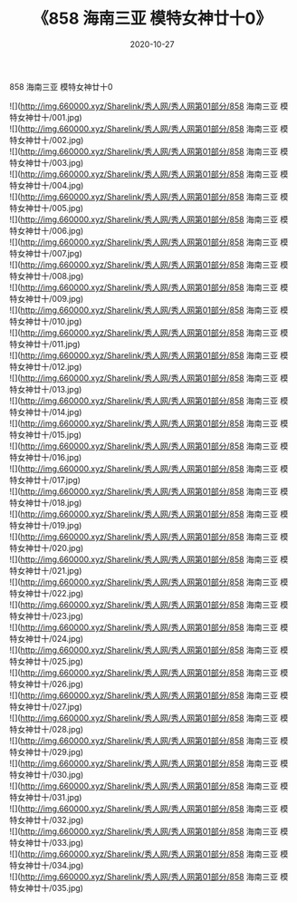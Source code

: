 ﻿---
layout: post
title:  《858 海南三亚 模特女神廿十0》
date:   2020-10-27
img: http://img.660000.xyz/Sharelink/秀人网/秀人网第01部分/858 海南三亚 模特女神廿十0/000.jpg
categories: [美女, 清纯, 唯美]
---

858 海南三亚 模特女神廿十0

  ![](http://img.660000.xyz/Sharelink/秀人网/秀人网第01部分/858 海南三亚 模特女神廿十/001.jpg) <br> ![](http://img.660000.xyz/Sharelink/秀人网/秀人网第01部分/858 海南三亚 模特女神廿十/002.jpg) <br> ![](http://img.660000.xyz/Sharelink/秀人网/秀人网第01部分/858 海南三亚 模特女神廿十/003.jpg) <br> ![](http://img.660000.xyz/Sharelink/秀人网/秀人网第01部分/858 海南三亚 模特女神廿十/004.jpg) <br> ![](http://img.660000.xyz/Sharelink/秀人网/秀人网第01部分/858 海南三亚 模特女神廿十/005.jpg) <br> ![](http://img.660000.xyz/Sharelink/秀人网/秀人网第01部分/858 海南三亚 模特女神廿十/006.jpg) <br> ![](http://img.660000.xyz/Sharelink/秀人网/秀人网第01部分/858 海南三亚 模特女神廿十/007.jpg) <br> ![](http://img.660000.xyz/Sharelink/秀人网/秀人网第01部分/858 海南三亚 模特女神廿十/008.jpg) <br> ![](http://img.660000.xyz/Sharelink/秀人网/秀人网第01部分/858 海南三亚 模特女神廿十/009.jpg) <br> ![](http://img.660000.xyz/Sharelink/秀人网/秀人网第01部分/858 海南三亚 模特女神廿十/010.jpg) <br> ![](http://img.660000.xyz/Sharelink/秀人网/秀人网第01部分/858 海南三亚 模特女神廿十/011.jpg) <br> ![](http://img.660000.xyz/Sharelink/秀人网/秀人网第01部分/858 海南三亚 模特女神廿十/012.jpg) <br> ![](http://img.660000.xyz/Sharelink/秀人网/秀人网第01部分/858 海南三亚 模特女神廿十/013.jpg) <br> ![](http://img.660000.xyz/Sharelink/秀人网/秀人网第01部分/858 海南三亚 模特女神廿十/014.jpg) <br> ![](http://img.660000.xyz/Sharelink/秀人网/秀人网第01部分/858 海南三亚 模特女神廿十/015.jpg) <br> ![](http://img.660000.xyz/Sharelink/秀人网/秀人网第01部分/858 海南三亚 模特女神廿十/016.jpg) <br> ![](http://img.660000.xyz/Sharelink/秀人网/秀人网第01部分/858 海南三亚 模特女神廿十/017.jpg) <br> ![](http://img.660000.xyz/Sharelink/秀人网/秀人网第01部分/858 海南三亚 模特女神廿十/018.jpg) <br> ![](http://img.660000.xyz/Sharelink/秀人网/秀人网第01部分/858 海南三亚 模特女神廿十/019.jpg) <br> ![](http://img.660000.xyz/Sharelink/秀人网/秀人网第01部分/858 海南三亚 模特女神廿十/020.jpg) <br> ![](http://img.660000.xyz/Sharelink/秀人网/秀人网第01部分/858 海南三亚 模特女神廿十/021.jpg) <br> ![](http://img.660000.xyz/Sharelink/秀人网/秀人网第01部分/858 海南三亚 模特女神廿十/022.jpg) <br> ![](http://img.660000.xyz/Sharelink/秀人网/秀人网第01部分/858 海南三亚 模特女神廿十/023.jpg) <br> ![](http://img.660000.xyz/Sharelink/秀人网/秀人网第01部分/858 海南三亚 模特女神廿十/024.jpg) <br> ![](http://img.660000.xyz/Sharelink/秀人网/秀人网第01部分/858 海南三亚 模特女神廿十/025.jpg) <br> ![](http://img.660000.xyz/Sharelink/秀人网/秀人网第01部分/858 海南三亚 模特女神廿十/026.jpg) <br> ![](http://img.660000.xyz/Sharelink/秀人网/秀人网第01部分/858 海南三亚 模特女神廿十/027.jpg) <br> ![](http://img.660000.xyz/Sharelink/秀人网/秀人网第01部分/858 海南三亚 模特女神廿十/028.jpg) <br> ![](http://img.660000.xyz/Sharelink/秀人网/秀人网第01部分/858 海南三亚 模特女神廿十/029.jpg) <br> ![](http://img.660000.xyz/Sharelink/秀人网/秀人网第01部分/858 海南三亚 模特女神廿十/030.jpg) <br> ![](http://img.660000.xyz/Sharelink/秀人网/秀人网第01部分/858 海南三亚 模特女神廿十/031.jpg) <br> ![](http://img.660000.xyz/Sharelink/秀人网/秀人网第01部分/858 海南三亚 模特女神廿十/032.jpg) <br> ![](http://img.660000.xyz/Sharelink/秀人网/秀人网第01部分/858 海南三亚 模特女神廿十/033.jpg) <br> ![](http://img.660000.xyz/Sharelink/秀人网/秀人网第01部分/858 海南三亚 模特女神廿十/034.jpg) <br> ![](http://img.660000.xyz/Sharelink/秀人网/秀人网第01部分/858 海南三亚 模特女神廿十/035.jpg) <br>